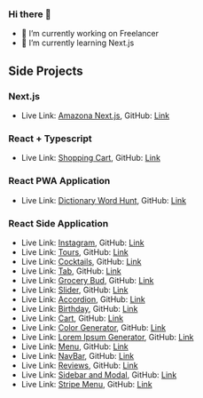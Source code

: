 ### Hi there 👋

<!--
**AmanSilawat/amansilawat** is a ✨ _special_ ✨ repository because its `README.md` (this file) appears on your GitHub profile.

Here are some ideas to get you started:
-->

- 🔭 I’m currently working on Freelancer
- 🌱 I’m currently learning Next.js
<!-- - 👯 I’m looking to collaborate on ...
- 🤔 I’m looking for help with ...
- 💬 Ask me about ...
- 📫 How to reach me: ...
- 😄 Pronouns: ...
- ⚡ Fun fact: ...
-->

## Side Projects
### Next.js
- Live Link: [Amazona Next.js](https://amazona-next-js.vercel.app/), GitHub: [Link](https://github.com/AmanSilawat/Amazona--Next.js)


### React + Typescript
- Live Link: [Shopping Cart](https://shopping-cart-type-script-react.vercel.app/), GitHub: [Link](https://github.com/AmanSilawat/Shopping-Cart--TypeScript-React)

### React PWA Application
- Live Link: [Dictionary Word Hunt](https://dictionary-word-hunt-react.netlify.app/), GitHub: [Link](https://github.com/AmanSilawat/Dictionary-Word-Hunt--React)

### React Side Application
- Live Link: [Instagram](https://instagram-react-chi.vercel.app/), GitHub: [Link](https://github.com/AmanSilawat/Cart--React)
- Live Link: [Tours](https://tours-react-012.netlify.app/), GitHub: [Link](https://github.com/AmanSilawat/tours--react)
- Live Link: [Cocktails](https://cocktails-react-012.netlify.app), GitHub: [Link](https://github.com/AmanSilawat/Cocktails--React)
- Live Link: [Tab](https://tab-react-012.netlify.app), GitHub: [Link](https://github.com/AmanSilawat/Tabs--React)
- Live Link: [Grocery Bud](https://grocery-bud-react-012.netlify.app), GitHub: [Link](https://github.com/AmanSilawat/Grocery--Bud--React)
- Live Link: [Slider](https://slider-react-012.netlify.app), GitHub: [Link](https://github.com/AmanSilawat/Slider--React)
- Live Link: [Accordion](https://accordion-react-012.netlify.app), GitHub: [Link](https://github.com/AmanSilawat/Accordion--React)
- Live Link: [Birthday](https://birthday-react-012.netlify.app), GitHub: [Link](https://github.com/AmanSilawat/birthday-reminder--react)
- Live Link: [Cart](https://cart-react-012.netlify.app), GitHub: [Link](https://github.com/AmanSilawat/Cart--React)
- Live Link: [Color Generator](https://color-generator-react-012.netlify.app), GitHub: [Link](https://github.com/AmanSilawat/Color-Generator--React)
- Live Link: [Lorem Ipsum Generator](https://lorem-ipsum-react-012.netlify.app), GitHub: [Link](https://github.com/AmanSilawat/Lorem-Ipsum--React)
- Live Link: [Menu](https://menu-react-012.netlify.app), GitHub: [Link](https://github.com/AmanSilawat/Menu--React)
- Live Link: [NavBar](https://navbar-react-012.netlify.app), GitHub: [Link](https://github.com/AmanSilawat/Navbar--React)
- Live Link: [Reviews](https://reviews-react-012.netlify.app/), GitHub: [Link](https://github.com/AmanSilawat/Reviews--React)
- Live Link: [Sidebar and Modal](https://sidebar-and-modal-react.netlify.app), GitHub: [Link](https://github.com/AmanSilawat/Sidebar-and-Modal--React)
- Live Link: [Stripe Menu](https://stripe-menu-react-012.netlify.app), GitHub: [Link](https://github.com/AmanSilawat/Stripe-Menu--React)
